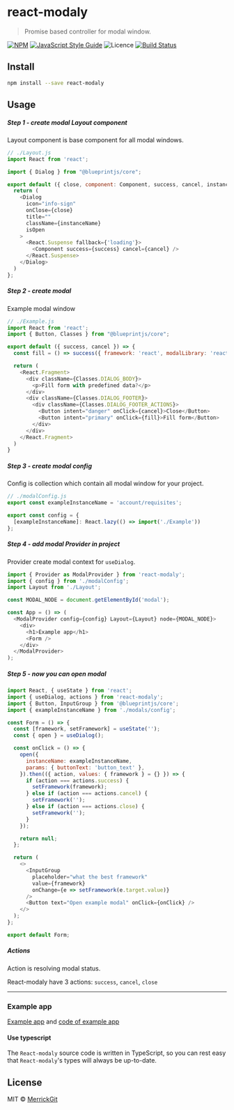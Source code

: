 # react-modaly

> Promise based controller for modal window.

[![NPM](https://img.shields.io/npm/v/react-modaly.svg)](https://www.npmjs.com/package/react-modaly)
[![JavaScript Style Guide](https://img.shields.io/badge/code_style-standard-brightgreen.svg)](https://standardjs.com)
![Licence](https://img.shields.io/npm/l/react-modaly)
[![Build Status](https://travis-ci.org/MerrickGit/react-modaly.svg?branch=master)](https://travis-ci.org/MerrickGit/react-modaly)
## Install

```bash
npm install --save react-modaly
```

## Usage

##### Step 1 - create modal Layout component

Layout component is base component for all modal windows.

```js
// ./Layout.js
import React from 'react';

import { Dialog } from "@blueprintjs/core";

export default ({ close, component: Component, success, cancel, instanceName }) => {
  return (
    <Dialog
      icon="info-sign"
      onClose={close}
      title=""
      className={instanceName}
      isOpen
    >
      <React.Suspense fallback={'loading'}>
        <Component success={success} cancel={cancel} />
      </React.Suspense>
    </Dialog>
  )
};
```

##### Step 2 - create modal
Example modal window

```js
// ./Example.js
import React from 'react';
import { Button, Classes } from "@blueprintjs/core";

export default ({ success, cancel }) => {
  const fill = () => success({ framework: 'react', modalLibrary: 'react-modaly' });

  return (
    <React.Fragment>
      <div className={Classes.DIALOG_BODY}>
        <p>Fill form with predefined data?</p>
      </div>
      <div className={Classes.DIALOG_FOOTER}>
        <div className={Classes.DIALOG_FOOTER_ACTIONS}>
          <Button intent="danger" onClick={cancel}>Close</Button>
          <Button intent="primary" onClick={fill}>Fill form</Button>
        </div>
      </div>
    </React.Fragment>
  )
}
```

##### Step 3 - create modal config

Config is collection which contain all modal window for your project.

```js
// ./modalConfig.js
export const exampleInstanceName = 'account/requisites';

export const config = {
  [exampleInstanceName]: React.lazy(() => import('./Example'))
};
```

##### Step 4 - add modal Provider in project

Provider create modal context for `useDialog`.

```js
import { Provider as ModalProvider } from 'react-modaly';
import { config } from './modalConfig';
import Layout from './Layout';

const MODAL_NODE = document.getElementById('modal');

const App = () => (
  <ModalProvider config={config} Layout={Layout} node={MODAL_NODE}>
    <div>
      <h1>Example app</h1>
      <Form />
    </div>
  </ModalProvider>
);

```

##### Step 5 - now you can open modal

```js
import React, { useState } from 'react';
import { useDialog, actions } from 'react-modaly';
import { Button, InputGroup } from '@blueprintjs/core';
import { exampleInstanceName } from './modals/config';

const Form = () => {
  const [framework, setFramework] = useState('');
  const { open } = useDialog();

  const onClick = () => {
    open({
      instanceName: exampleInstanceName,
      params: { buttonText: 'button_text' },
    }).then(({ action, values: { framework } = {} }) => {
      if (action === actions.success) {
        setFramework(framework);
      } else if (action === actions.cancel) {
        setFramework('');
      } else if (action === actions.close) {
        setFramework('');
      }
    });

    return null;
  };

  return (
    <>
      <InputGroup
        placeholder="what the best framework"
        value={framework}
        onChange={e => setFramework(e.target.value)}
      />
      <Button text="Open example modal" onClick={onClick} />
    </>
  );
};

export default Form;
```


##### Actions
Action is resolving modal status.

React-modaly have 3 actions: `success`, `cancel`, `close` 

---

### Example app
[Example app](https://merrickgit.github.io/react-modaly/) and [code of example app](https://github.com/MerrickGit/react-modaly/tree/master/example)

#### Use typescript

The `React-modaly` source code is written in TypeScript,
so you can rest easy that `React-modaly`'s types will always be up-to-date.

## License

MIT © [MerrickGit](https://github.com/MerrickGit)
